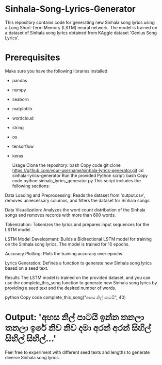 # Sinhala-Song-Lyrics-Generator

This repository contains code for generating new Sinhala song lyrics using a Long Short-Term Memory (LSTM) neural network. The model is trained on a dataset of Sinhala song lyrics obtained from KAggle dataset 'Genius Song Lyrics'.

# Prerequisites
Make sure you have the following libraries installed:

- pandas
- numpy
- seaborn
- matplotlib
- wordcloud
- string
- os
- tensorflow
- keras

  Usage
Clone the repository:
bash
Copy code
git clone https://github.com/your-username/sinhala-lyrics-generator.git
cd sinhala-lyrics-generator
Run the provided Python script:
bash
Copy code
python sinhala_lyrics_generator.py
This script includes the following sections:

Data Loading and Preprocessing: Reads the dataset from 'output.csv', removes unnecessary columns, and filters the dataset for Sinhala songs.

Data Visualization: Analyzes the word count distribution of the Sinhala songs and removes records with more than 600 words.

Tokenization: Tokenizes the lyrics and prepares input sequences for the LSTM model.

LSTM Model Development: Builds a Bidirectional LSTM model for training on the Sinhala song lyrics. The model is trained for 10 epochs.

Accuracy Plotting: Plots the training accuracy over epochs.

Lyrics Generation: Defines a function to generate new Sinhala song lyrics based on a seed text.

Results
The LSTM model is trained on the provided dataset, and you can use the complete_this_song function to generate new Sinhala song lyrics by providing a seed text and the desired number of words.

python
Copy code
complete_this_song("අහස නිල් පාටයි", 40)
# Output: 'අහස නිල් පාටයි ඉන්න තනලා තනලා ඉරේ නිව නිව දමා අරන් අරන් සිහිල් සිහිල් සිහිල්...'
Feel free to experiment with different seed texts and lengths to generate diverse Sinhala song lyrics.

